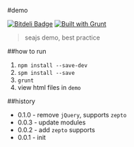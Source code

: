 #demo

[![Bitdeli Badge](https://d2weczhvl823v0.cloudfront.net/crossjs/demo/trend.png)](https://bitdeli.com/free "Bitdeli Badge")
[![Built with Grunt](https://cdn.gruntjs.com/builtwith.png)](http://gruntjs.com/)

 > seajs demo, best practice

##how to run

1. `npm install --save-dev`
1. `spm install --save`
1. `grunt`
1. view html files in `demo`

##history

- 0.1.0 - remove `jQuery`, supports `zepto`
- 0.0.3 - update modules
- 0.0.2 - add `zepto` supports
- 0.0.1 - init
